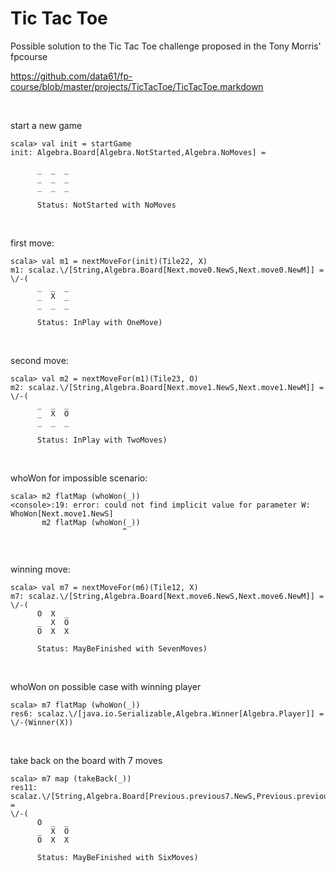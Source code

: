 # Tic Tac Toe


Possible solution to the Tic Tac Toe challenge proposed in the Tony Morris' fpcourse

https://github.com/data61/fp-course/blob/master/projects/TicTacToe/TicTacToe.markdown

&nbsp;

start a new game
```
scala> val init = startGame
init: Algebra.Board[Algebra.NotStarted,Algebra.NoMoves] =

      _  _  _
      _  _  _
      _  _  _

      Status: NotStarted with NoMoves
 ```

&nbsp;

first move:
```
scala> val m1 = nextMoveFor(init)(Tile22, X)
m1: scalaz.\/[String,Algebra.Board[Next.move0.NewS,Next.move0.NewM]] =
\/-(
      _  _  _
      _  X  _
      _  _  _

      Status: InPlay with OneMove)
```

&nbsp;

second move:
```
scala> val m2 = nextMoveFor(m1)(Tile23, O)
m2: scalaz.\/[String,Algebra.Board[Next.move1.NewS,Next.move1.NewM]] =
\/-(
      _  _  _
      _  X  O
      _  _  _

      Status: InPlay with TwoMoves)
```

&nbsp;

whoWon for impossible scenario:
```
scala> m2 flatMap (whoWon(_))
<console>:19: error: could not find implicit value for parameter W: WhoWon[Next.move1.NewS]
       m2 flatMap (whoWon(_))
                         ^
```

&nbsp;

winning move:
```
scala> val m7 = nextMoveFor(m6)(Tile12, X)
m7: scalaz.\/[String,Algebra.Board[Next.move6.NewS,Next.move6.NewM]] =
\/-(
      O  X  _
      _  X  O
      O  X  X

      Status: MayBeFinished with SevenMoves)
```

&nbsp;

whoWon on possible case with winning player
```
scala> m7 flatMap (whoWon(_))
res6: scalaz.\/[java.io.Serializable,Algebra.Winner[Algebra.Player]] = \/-(Winner(X))
```

&nbsp;

take back on the board with 7 moves
```
scala> m7 map (takeBack(_))
res11: scalaz.\/[String,Algebra.Board[Previous.previous7.NewS,Previous.previous7.NewM]] =
\/-(
      O  _  _
      _  X  O
      O  X  X

      Status: MayBeFinished with SixMoves)
```


